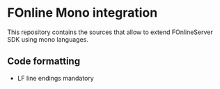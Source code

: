 FOnline Mono integration
========================

This repository contains the sources that allow to extend FOnlineServer SDK using mono languages.

Code formatting
---------------
* LF line endings mandatory
